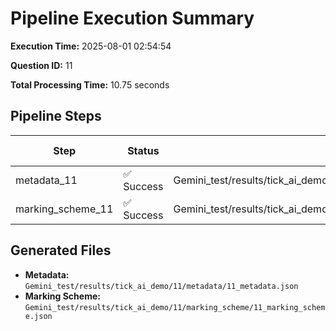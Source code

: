 # Pipeline Execution Summary

**Execution Time:** 2025-08-01 02:54:54

**Question ID:** 11

**Total Processing Time:** 10.75 seconds

## Pipeline Steps

| Step | Status | Output File | Time (s) |
|------|--------|-------------|----------|
| metadata_11 | ✅ Success | Gemini_test/results/tick_ai_demo/11/metadata/11_metadata.json | 7.05 |
| marking_scheme_11 | ✅ Success | Gemini_test/results/tick_ai_demo/11/marking_scheme/11_marking_scheme.json | 3.69 |

## Generated Files

- **Metadata:** `Gemini_test/results/tick_ai_demo/11/metadata/11_metadata.json`
- **Marking Scheme:** `Gemini_test/results/tick_ai_demo/11/marking_scheme/11_marking_scheme.json`
